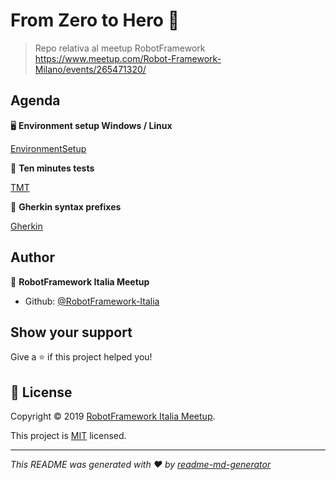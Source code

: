 # From Zero to Hero 🤖

> Repo relativa al meetup RobotFramework https://www.meetup.com/Robot-Framework-Milano/events/265471320/

## Agenda

🖥 **Environment setup Windows / Linux**

[EnvironmentSetup](#)

📁 **Ten minutes tests**

[TMT](#)

💎 **Gherkin syntax prefixes**

[Gherkin](/gherkinExample.robot)


## Author

👤 **RobotFramework Italia Meetup**

* Github: [@RobotFramework-Italia](https://github.com/RobotFramework-Italia)


## Show your support

Give a ⭐️ if this project helped you!


## 📝 License

Copyright © 2019 [RobotFramework Italia Meetup](https://github.com/RobotFramework-Italia).

This project is [MIT](https://github.com/kefranabg/readme-md-generator/blob/master/LICENSE) licensed.

***
_This README was generated with ❤️ by [readme-md-generator](https://github.com/kefranabg/readme-md-generator)_